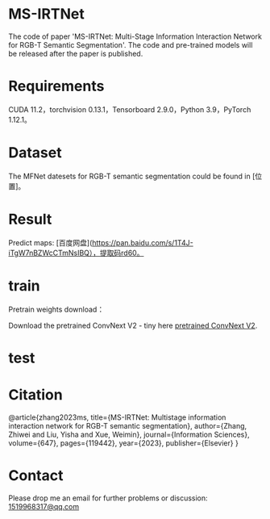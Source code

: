 # MS-IRTNet
The code of paper 'MS-IRTNet: Multi-Stage Information Interaction Network for RGB-T Semantic Segmentation'. The code and pre-trained models will be released after the paper is published.

# Requirements
CUDA 11.2，torchvision 0.13.1，Tensorboard 2.9.0，Python 3.9，PyTorch 1.12.1。

# Dataset
The MFNet datesets for RGB-T semantic segmentation could be found in [位置]。

# Result
Predict maps: [百度网盘](https://pan.baidu.com/s/1T4J-iTgW7nBZWcCTmNsIBQ），提取码rd60。

# train
Pretrain weights download：

Download the pretrained ConvNext V2 - tiny here [pretrained ConvNext V2](https://dl.fbaipublicfiles.com/convnext/convnextv2/im22k/convnextv2_tiny_22k_384_ema.pt).



# test 




# Citation
@article{zhang2023ms,
  title={MS-IRTNet: Multistage information interaction network for RGB-T semantic segmentation},
  author={Zhang, Zhiwei and Liu, Yisha and Xue, Weimin},
  journal={Information Sciences},
  volume={647},
  pages={119442},
  year={2023},
  publisher={Elsevier}
}

# Contact
Please drop me an email for further problems or discussion: 1519968317@qq.com
